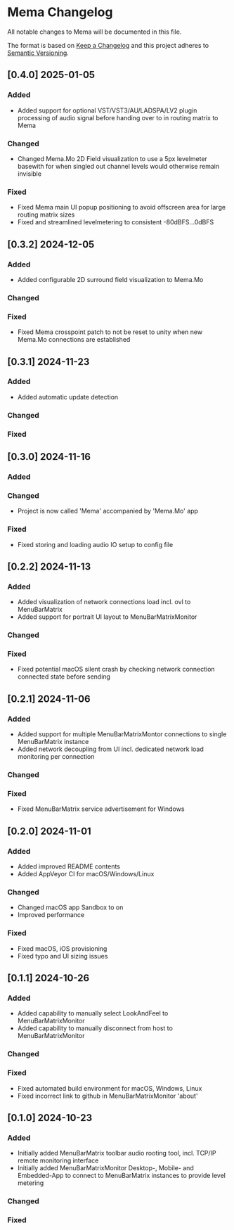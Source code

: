 # Mema Changelog
All notable changes to Mema will be documented in this file.

The format is based on [Keep a Changelog](http://keepachangelog.com/en/1.0.0/)
and this project adheres to [Semantic Versioning](http://semver.org/spec/v2.0.0.html).

## [0.4.0] 2025-01-05
### Added
- Added support for optional VST/VST3/AU/LADSPA/LV2 plugin processing of audio signal before handing over to in routing matrix to Mema

### Changed
- Changed Mema.Mo 2D Field visualization to use a 5px levelmeter basewith for when singled out channel levels would otherwise remain invisible

### Fixed
- Fixed Mema main UI popup positioning to avoid offscreen area for large routing matrix sizes
- Fixed and streamlined levelmetering to consistent -80dBFS...0dBFS

## [0.3.2] 2024-12-05
### Added
- Added configurable 2D surround field visualization to Mema.Mo

### Changed

### Fixed
- Fixed Mema crosspoint patch to not be reset to unity when new Mema.Mo connections are established

## [0.3.1] 2024-11-23
### Added
- Added automatic update detection

### Changed

### Fixed

## [0.3.0] 2024-11-16
### Added

### Changed
- Project is now called 'Mema' accompanied by 'Mema.Mo' app

### Fixed
- Fixed storing and loading audio IO setup to config file

## [0.2.2] 2024-11-13
### Added
- Added visualization of network connections load incl. ovl to MenuBarMatrix
- Added support for portrait UI layout to MenuBarMatrixMonitor

### Changed

### Fixed
- Fixed potential macOS silent crash by checking network connection connected state before sending

## [0.2.1] 2024-11-06
### Added
- Added support for multiple MenuBarMatrixMontor connections to single MenuBarMatrix instance
- Added network decoupling from UI incl. dedicated network load monitoring per connection

### Changed

### Fixed
- Fixed MenuBarMatrix service advertisement for Windows

## [0.2.0] 2024-11-01
### Added
- Added improved README contents
- Added AppVeyor CI for macOS/Windows/Linux

### Changed
- Changed macOS app Sandbox to on
- Improved performance

### Fixed
- Fixed macOS, iOS provisioning
- Fixed typo and UI sizing issues 

## [0.1.1] 2024-10-26
### Added
- Added capability to manually select LookAndFeel to MenuBarMatrixMonitor
- Added capability to manually disconnect from host to MenuBarMatrixMonitor

### Changed

### Fixed
- Fixed automated build environment for macOS, Windows, Linux
- Fixed incorrect link to github in MenuBarMatrixMonitor 'about'

## [0.1.0] 2024-10-23
### Added
- Initially added MenuBarMatrix toolbar audio rooting tool, incl. TCP/IP remote monitoring interface
- Initially added MenuBarMatrixMonitor Desktop-, Mobile- and Embedded-App to connect to MenuBarMatrix instances to provide level metering

### Changed

### Fixed
